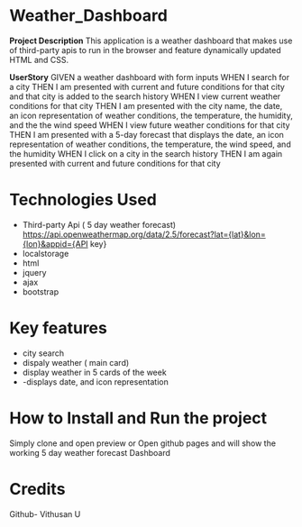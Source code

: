 # Weather_Dashboard
 **Project Description**
This application is a weather dashboard that makes use of third-party apis to run in the browser and feature dynamically updated HTML and CSS. 

**UserStory** 
GIVEN a weather dashboard with form inputs
WHEN I search for a city
THEN I am presented with current and future conditions for that city and that city is added to the search history
WHEN I view current weather conditions for that city
THEN I am presented with the city name, the date, an icon representation of weather conditions, the temperature, the humidity, and the the wind speed
WHEN I view future weather conditions for that city
THEN I am presented with a 5-day forecast that displays the date, an icon representation of weather conditions, the temperature, the wind speed, and the humidity
WHEN I click on a city in the search history
THEN I am again presented with current and future conditions for that city


# Technologies Used
  - Third-party Api ( 5 day weather forecast) https://api.openweathermap.org/data/2.5/forecast?lat={lat}&lon={lon}&appid={API key}
- localstorage
- html
- jquery
- ajax
- bootstrap

# Key features
- city search
- dispaly weather ( main card)
- display weather in 5 cards of the week
- -displays date, and icon representation


# How to Install and Run the project
Simply clone and open preview
or 
Open github pages and will show the working 5 day weather forecast Dashboard


# Credits

Github- Vithusan U

